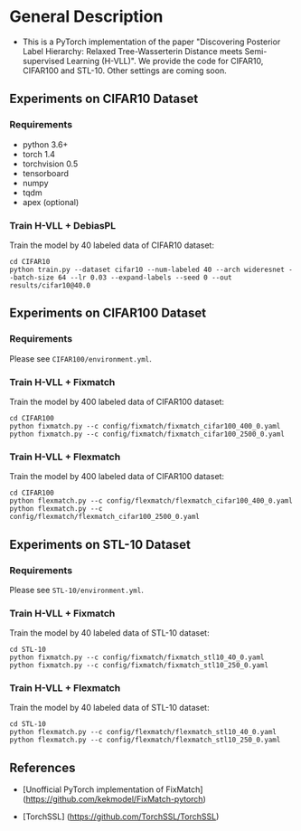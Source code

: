 # General Description
- This is a PyTorch implementation of the paper "Discovering Posterior Label Hierarchy: Relaxed Tree-Wasserterin Distance meets Semi-supervised Learning (H-VLL)". We provide the code for CIFAR10, CIFAR100 and STL-10. Other settings are coming soon.


## Experiments on CIFAR10 Dataset

### Requirements
- python 3.6+
- torch 1.4
- torchvision 0.5
- tensorboard
- numpy
- tqdm
- apex (optional)

### Train H-VLL + DebiasPL
Train the model by 40 labeled data of CIFAR10 dataset:

```
cd CIFAR10
python train.py --dataset cifar10 --num-labeled 40 --arch wideresnet --batch-size 64 --lr 0.03 --expand-labels --seed 0 --out results/cifar10@40.0
```

## Experiments on CIFAR100 Dataset

### Requirements

Please see `CIFAR100/environment.yml`.

### Train H-VLL + Fixmatch
Train the model by 400 labeled data of CIFAR100 dataset:

```
cd CIFAR100
python fixmatch.py --c config/fixmatch/fixmatch_cifar100_400_0.yaml
python fixmatch.py --c config/fixmatch/fixmatch_cifar100_2500_0.yaml
```

### Train H-VLL + Flexmatch
Train the model by 400 labeled data of CIFAR100 dataset:

```
cd CIFAR100
python flexmatch.py --c config/flexmatch/flexmatch_cifar100_400_0.yaml
python flexmatch.py --c config/flexmatch/flexmatch_cifar100_2500_0.yaml
```

## Experiments on STL-10 Dataset

### Requirements

Please see `STL-10/environment.yml`.

### Train H-VLL + Fixmatch
Train the model by 40 labeled data of STL-10 dataset:

```
cd STL-10
python fixmatch.py --c config/fixmatch/fixmatch_stl10_40_0.yaml
python fixmatch.py --c config/fixmatch/fixmatch_stl10_250_0.yaml
```

### Train H-VLL + Flexmatch
Train the model by 40 labeled data of STL-10 dataset:

```
cd STL-10
python flexmatch.py --c config/flexmatch/flexmatch_stl10_40_0.yaml
python flexmatch.py --c config/flexmatch/flexmatch_stl10_250_0.yaml
```


## References
- [Unofficial PyTorch implementation of FixMatch] (https://github.com/kekmodel/FixMatch-pytorch)

- [TorchSSL] (https://github.com/TorchSSL/TorchSSL)
